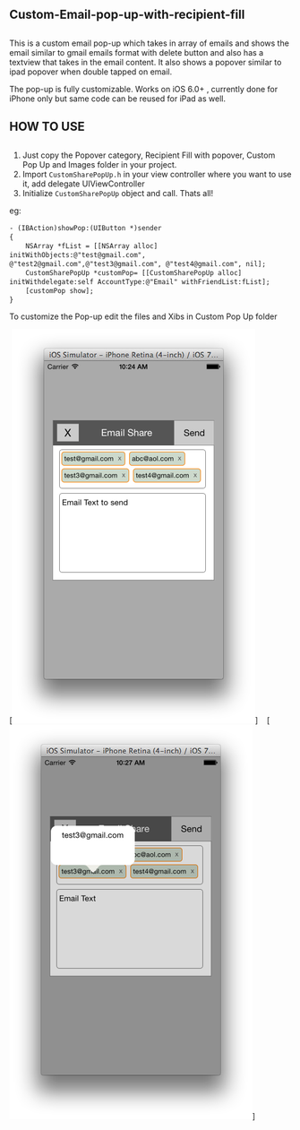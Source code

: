 ## Custom-Email-pop-up-with-recipient-fill
##

This is a custom email pop-up which takes in array of emails and shows
the email similar to gmail emails format with delete button and also has
a textview that takes in the email content. It also shows a popover similar to ipad popover when double tapped on email. 

The pop-up is fully customizable. Works on iOS 6.0+ , currently done for iPhone only but same code can be reused for iPad as well. 

## HOW TO USE
##

1. Just copy the Popover category, Recipient Fill with popover, Custom Pop Up and Images folder in your project.
2. Import `CustomSharePopUp.h` in your view controller where you want to use it, add delegate UIViewController<CustomSharePopUpDelegate>
3. Initialize `CustomSharePopUp` object and call. Thats all!

eg: 

```obj-c
- (IBAction)showPop:(UIButton *)sender
{
    NSArray *fList = [[NSArray alloc] initWithObjects:@"test@gmail.com", @"test2@gmail.com",@"test3@gmail.com", @"test4@gmail.com", nil];
    CustomSharePopUp *customPop= [[CustomSharePopUp alloc] initWithdelegate:self AccountType:@"Email" withFriendList:fList];
    [customPop show];
}
```

To customize the Pop-up edit the files and Xibs in Custom Pop Up folder

[![Alt][screenshot1]]    [![Alt][screenshot2]]

[screenshot1]:https://github.com/feialoh/EmailRecipientFill/blob/master/Screenshot2.png 
[screenshot2]:https://github.com/feialoh/EmailRecipientFill/blob/master/Screenshot1.png

